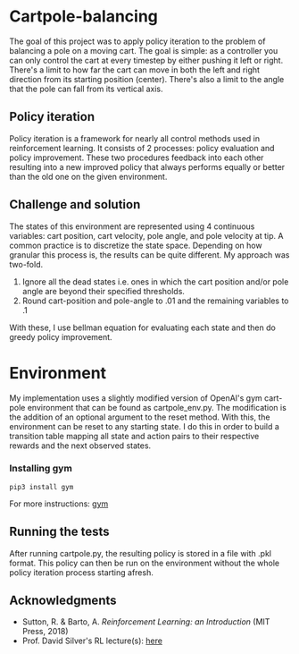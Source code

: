 
# Cartpole-balancing

The goal of this project was to apply policy iteration to the problem of balancing a pole on a moving cart. The goal is simple: as a controller you can only control the cart at every timestep by either pushing it left or right. There's a limit to how far the cart can move in both the left and right direction from its starting position (center). There's also a limit to the angle that the pole can fall from its vertical axis.

## Policy iteration
Policy iteration is a framework for nearly all control methods used in reinforcement learning. It consists of 2 processes: policy evaluation and policy improvement. These two procedures feedback into each other resulting into a new improved policy that always performs equally or better than the old one on the given environment.

## Challenge and solution
The states of this environment are represented using 4 continuous variables: cart position, cart velocity, pole angle, and pole velocity at tip. A common practice is to discretize the state space. Depending on how granular this process is, the results can be quite different. My approach was two-fold.
1. Ignore all the dead states i.e. ones in which the cart position and/or pole angle are beyond their specified thresholds.
2. Round cart-position and pole-angle to .01 and the remaining variables to .1

With these, I use bellman equation for evaluating each state and then do greedy policy improvement.

# Environment
My implementation uses a slightly modified version of OpenAI's gym cart-pole environment that can be found as cartpole_env.py. The modification is the addition of an optional argument to the reset method. With this, the environment can be reset to any starting state. I do this in order to build a transition table mapping all state and action pairs to their respective rewards and the next observed states.

### Installing gym
```
pip3 install gym
```
For more instructions: [gym](https://gym.openai.com/docs/)


## Running the tests

After running cartpole.py, the resulting policy is stored in a file with .pkl format. This policy can then be run on the environment without the whole policy iteration process starting afresh.


## Acknowledgments

*  Sutton, R. & Barto, A. _Reinforcement Learning: an Introduction_ (MIT Press, 2018)
* Prof. David Silver's RL lecture(s): [here](https://youtu.be/Nd1-UUMVfz4)
